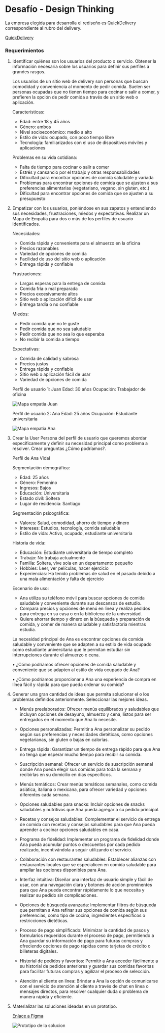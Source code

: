 # Desafío - Design Thinking

La empresa elegida para desarrolla el rediseño es QuickDelivery correspondiente al rubro del delivery.

[QuickDelivery](https://www.quickdelivery.cl/)

### Requerimientos

1. Identificar quiénes son los usuarios del producto o servicio. Obtener la información necesaria sobre los usuarios para definir sus perfiles a grandes rasgos.

   Los usuarios de un sitio web de delivery son personas que buscan comodidad y conveniencia al momento de pedir comida. Suelen ser personas ocupadas que no tienen tiempo para cocinar o salir a comer, y prefieren la opción de pedir comida a través de un sitio web o aplicación.

   Características:

   - Edad: entre 18 y 45 años
   - Género: ambos
   - Nivel socioeconómico: medio a alto
   - Estilo de vida: ocupado, con poco tiempo libre
   - Tecnología: familiarizados con el uso de dispositivos móviles y aplicaciones

   Problemas en su vida cotidiana:

   - Falta de tiempo para cocinar o salir a comer
   - Estrés y cansancio por el trabajo y otras responsabilidades
   - Dificultad para encontrar opciones de comida saludable y variada
   - Problemas para encontrar opciones de comida que se ajusten a sus preferencias alimentarias (vegetariano, vegano, sin gluten, etc.)
   - Dificultad para encontrar opciones de comida que se ajusten a su presupuesto

2. Empatizar con los usuarios, poniéndose en sus zapatos y entendiendo sus necesidades, frustraciones, miedos y expectativas. Realizar un Mapa de Empatía para dos o más de los perfiles de usuario identificados.

   Necesidades:

   - Comida rápida y conveniente para el almuerzo en la oficina
   - Precios razonables
   - Variedad de opciones de comida
   - Facilidad de uso del sitio web o aplicación
   - Entrega rápida y confiable

   Frustraciones:

   - Largas esperas para la entrega de comida
   - Comida fría o mal preparada
   - Precios excesivamente altos
   - Sitio web o aplicación difícil de usar
   - Entrega tardía o no confiable

   Miedos:

   - Pedir comida que no le guste
   - Pedir comida que no sea saludable
   - Pedir comida que no sea lo que esperaba
   - No recibir la comida a tiempo

   Expectativas:

   - Comida de calidad y sabrosa
   - Precios justos
   - Entrega rápida y confiable
   - Sitio web o aplicación fácil de usar
   - Variedad de opciones de comida

   Perfil de usuario 1: Juan
   Edad: 30 años
   Ocupación: Trabajador de oficina

   ![Mapa empatia Juan](https://i.postimg.cc/zGhnpxV4/Mapa-empatia-Juan-1.jpg)

   Perfil de usuario 2: Ana
   Edad: 25 años
   Ocupación: Estudiante universitaria

   ![Mapa empatia Ana](https://i.postimg.cc/Y2XfS45D/Mapa-empatia-Ana.jpg)

3. Crear la User Persona del perfil de usuario que queremos abordar específicamente y definir su necesidad principal como problema a resolver. Crear preguntas ¿Cómo podríamos?.

   Perfil de Ana Vidal

   Segmentación demográfica:

   - Edad: 25 años
   - Género: Femenino
   - Ingresos: Bajos
   - Educación: Universitaria
   - Estado civil: Soltera
   - Lugar de residencia: Santiago

   Segmentación psicográfica:

   - Valores: Salud, comodidad, ahorro de tiempo y dinero
   - Intereses: Estudios, tecnología, comida saludable
   - Estilo de vida: Activo, ocupado, estudiante universitaria

   Historia de vida:

   - Educación: Estudiante universitaria de tiempo completo
   - Trabajo: No trabaja actualmente
   - Familia: Soltera, vive sola en un departamento pequeño
   - Hobbies: Leer, ver películas, hacer ejercicio
   - Experiencias: Ha tenido problemas de salud en el pasado debido a una mala alimentación y falta de ejercicio

   Escenario de uso:

   - Ana utiliza su teléfono móvil para buscar opciones de comida saludable y conveniente durante sus descansos de estudio.
   - Compara precios y opciones de menú en línea y realiza pedidos para entrega en su casa o en la biblioteca de la universidad.
   - Quiere ahorrar tiempo y dinero en la búsqueda y preparación de comida, y comer de manera saludable y satisfactoria mientras estudia.

   La necesidad principal de Ana es encontrar opciones de comida saludable y
   conveniente que se adapten a su estilo de vida ocupado como estudiante universitaria que le permitan estudiar sin interrupciones durante el almuerzo o cena.

   • ¿Cómo podríamos ofrecer opciones de comida saludable y conveniente que se adapten al estilo de vida ocupado de Ana?

   • ¿Cómo podríamos proporcionar a Ana una experiencia de compra en línea fácil y rápida para que pueda ordenar su comida?

4. Generar una gran cantidad de ideas que permita solucionar el o los problemas definidos anteriormente. Seleccionar las mejores ideas.

   - Menús preelaborados: Ofrecer menús equilibrados y saludables que incluyan opciones de desayuno, almuerzo y cena, listos para ser entregados en el momento que Ana lo necesite.

   - Opciones personalizadas: Permitir a Ana personalizar su pedido según sus preferencias y necesidades dietéticas, como opciones vegetarianas, sin gluten o bajas en calorías.

   - Entrega rápida: Garantizar un tiempo de entrega rápido para que Ana no tenga que esperar mucho tiempo para recibir su comida.

   - Suscripción semanal: Ofrecer un servicio de suscripción semanal donde Ana pueda elegir sus comidas para toda la semana y recibirlas en su domicilio en días específicos.

   - Menús temáticos: Crear menús temáticos semanales, como comida asiática, italiana o mexicana, para ofrecer variedad y opciones diferentes cada semana.

   - Opciones saludables para snacks: Incluir opciones de snacks saludables y nutritivos que Ana pueda agregar a su pedido principal.

   - Recetas y consejos saludables: Complementar el servicio de entrega de comida con recetas y consejos saludables para que Ana pueda aprender a cocinar opciones saludables en casa.

   - Programa de fidelidad: Implementar un programa de fidelidad donde Ana pueda acumular puntos o descuentos por cada pedido realizado, incentivándola a seguir utilizando el servicio.

   - Colaboración con restaurantes saludables: Establecer alianzas con restaurantes locales que se especialicen en comida saludable para ampliar las opciones disponibles para Ana.

   - Interfaz intuitiva: Diseñar una interfaz de usuario simple y fácil de usar, con una navegación clara y botones de acción prominentes para que Ana pueda encontrar rápidamente lo que necesita y realizar su pedido sin complicaciones.

   - Opciones de búsqueda avanzada: Implementar filtros de búsqueda que permitan a Ana refinar sus opciones de comida según sus preferencias, como tipo de cocina, ingredientes específicos o restricciones dietéticas.

   - Proceso de pago simplificado: Minimizar la cantidad de pasos y formularios requeridos durante el proceso de pago, permitiendo a Ana guardar su información de pago para futuras compras y ofreciendo opciones de pago rápidas como tarjetas de crédito o billeteras digitales.

   - Historial de pedidos y favoritos: Permitir a Ana acceder fácilmente a su historial de pedidos anteriores y guardar sus comidas favoritas para facilitar futuras compras y agilizar el proceso de selección.

   - Atención al cliente en línea: Brindar a Ana la opción de comunicarse con el servicio de atención al cliente a través de chat en línea o mensajes directos, para resolver cualquier duda o problema de manera rápida y eficiente.

5. Materializar las soluciones ideadas en un prototipo.

   [Enlace a Figma](https://www.figma.com/file/TQ3KAOSKYNE3tG2sAM8tjH/QuickDelivery?type=design&node-id=0%3A1&mode=design&t=PuTvbRmxosdZnbQr-1)

   ![Prototipo de la solucion](https://i.postimg.cc/6pZmRLwp/Captura-de-pantalla-2023-09-13-184812.png)
